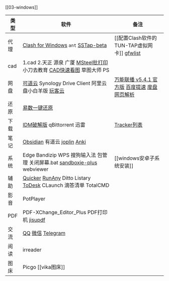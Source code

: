 [[03-windows]]

类型|软件|备注
---|---|---
代理|[Clash for Windows](https://github.com/Dreamacro/clash/releases)       `ant`       [SSTap-beta](https://www.sockscap64.com/sstap-enjoy-gaming-enjoy-sstap/)|[[配置Clash软件的TUN-TAP虚拟网卡]]   [gfwlist](https://pagure.io/gfwlist/raw/master/f/gfwlist.txt)
cad|1.cad   2.天正  源泉 广厦 [MSteel批打印](https://www.msteel.top/)  小刀去教育 [CAD快速看图](https://yuntu-f.glodon.com/app/CADReaderPc.exe)  草图大师  PS|
网盘|[可道云](https://kodcloud.com/download/)     Synology Drive Client   阿里云盘小白羊版  [玩客云](http://dl.onethingpcs.com/download/onecloudpc/1.4.5/OneCloudSetup_1.4.5.112.exe)| [万能联播 v5.4.1 官方版](https://www.baidu.com/s?wd=万能联播v5.4.1) [百度提速](https://b23.tv/1Baz1l5) [度盘网页解析](https://www.wnflb2023.com/thread-207427-1-1.html)
还原|[易数一键还原](https://www.onekeyrestore.cn/)
下载|[IDM破解版](https://pan.lanzouo.com/b0f3ahu0b)   qBittorrent  迅雷|[Tracker列表](https://trackerslist.com/#/zh)
笔记|[Obsidian](https://obsidian.md/)   有道云  [joplin](https://joplinapp.org/download/)  [Anki](https://apps.ankiweb.net/)|
系统|  Edge  Bandizip  WPS  搜狗输入法 包管理  关闭屏幕.bat  [sandboxie-plus](https://sandboxie-plus.com/downloads/)  webviewer|[[windows安卓子系统安装]]
辅助|[Quicker](https://getquicker.net/download/item/win_x64) [RunAny](https://github.com/hui-Zz/RunAny/archive/master.zip) Ditto Listary [ToDesk](https://www.todesk.com/download.html)  CLaunch   滴答清单 TotalCMD|
影音|PotPlayer
PDF|PDF-XChange_Editor_Plus  PDF打印机 [jisupdf](https://webcdn.m.qq.com/spcmgr/download/jisupdf_setup_3.0.0.3009.exe)
交流|[QQ](https://im.qq.com/pcqq) [微信](https://dldir1.qq.com/weixin/Windows/WeChatSetup.exe)  [Telegram](https://telegram.org/dl/desktop/win64_portable)
阅读|irreader
图床|Picgo  [[vika图床]]



